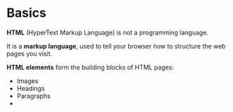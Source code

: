 # Basics

**HTML** (HyperText Markup Language) is not a programming language.

It is a **markup language**, used to tell your browser how to structure the web pages you visit.

**HTML elements** form the building blocks of HTML pages:
  * Images
  * Headings
  * Paragraphs
  * 

  






